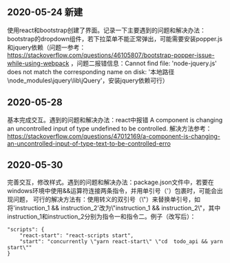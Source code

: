 ## 2020-05-24 新建

使用react和bootstrap创建了界面。记录一下主要遇到的问题和解决办法：bootstrap的dropdown组件，若下拉菜单不能正常弹出，可能需要安装popper.js和jquery依赖（问题一参考：https://stackoverflow.com/questions/46105807/bootstrap-popper-issue-while-using-webpack ，问题二报错信息：Cannot find file: 'node-jquery.js' does not match the corresponding name on disk: '本地路径\node_modules\jquery\lib\jQuery'，安装jquery依赖可行）


## 2020-05-28
基本完成交互。遇到的问题和解决办法：react中报错 A component is changing an uncontrolled input of type undefined to be controlled. 
解决方法参考：https://stackoverflow.com/questions/47012169/a-component-is-changing-an-uncontrolled-input-of-type-text-to-be-controlled-erro

## 2020-05-30
完善交互，修改样式。遇到的问题和解决办法：package.json文件中，若要在windows环境中使用&&运算符连接两条指令，并用单引号（'）包裹时，可能会出现问题， 可行的解决方法有：使用转义的双引号（\\"）来替换单引号，如将'instruction_1 && instruction_2'改为\\"instruction_1 && instruction_2\\"，其中instruction_1和instruction_2分别为指令一和指令二。例子（改写后）：
```
"scripts": {
    "react-start": "react-scripts start",
    "start": "concurrently \"yarn react-start\" \"cd  todo_api && yarn start\""
}
```
